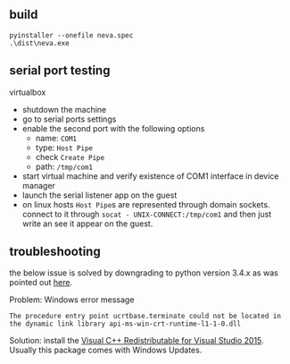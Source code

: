 
build
-----
```
pyinstaller --onefile neva.spec
.\dist\neva.exe
```

serial port testing
-------------------

virtualbox
- shutdown the machine
- go to serial ports settings
- enable the second port with the following options
  - name: `COM1`
  - type: `Host Pipe`
  - check `Create Pipe`
  - path: `/tmp/com1`
- start virtual machine and verify existence of COM1 interface in device manager
- launch the serial listener app on the guest
- on linux hosts `Host Pipe`s are represented through domain sockets. connect to
  it through `socat - UNIX-CONNECT:/tmp/com1` and then just write an see it appear
  on the guest.


troubleshooting
---------------

the below issue is solved by downgrading to python version 3.4.x as was pointed out [here][2].

Problem: Windows error message
```
The procedure entry point ucrtbase.terminate could not be located in the dynamic link library api-ms-win-crt-runtime-l1-1-0.dll
```
Solution: install the [Visual C++ Redistributable for Visual Studio 2015][1]. Usually this package comes with Windows Updates.

[1]: https://www.microsoft.com/en-us/download/details.aspx?id=48145
[2]: https://github.com/pyinstaller/pyinstaller/issues/1566#issuecomment-146564554
